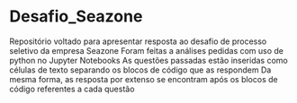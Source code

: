 # Desafio_Seazone
Repositório voltado para apresentar resposta ao desafio de processo seletivo da empresa Seazone
Foram feitas a análises pedidas com uso de python no Jupyter Notebooks
As questões passadas estão inseridas como células de texto separando os blocos de código que as respondem
Da mesma forma, as resposta por extenso se encontram após os blocos de código referentes a cada questão
